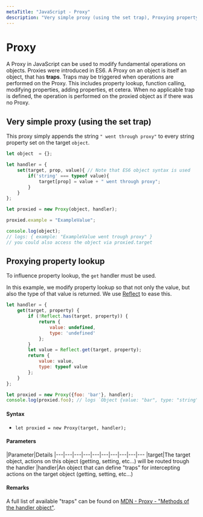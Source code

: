 ```yaml
---
metaTitle: "JavaScript - Proxy"
description: "Very simple proxy (using the set trap), Proxying property lookup"
---
```


# Proxy


A Proxy in JavaScript can be used to modify fundamental operations on objects. Proxies were introduced in ES6. A Proxy on an object is itself an object, that has **traps**. Traps may be triggered when operations are performed on the Proxy. This includes property lookup, function calling, modifying properties, adding properties, et cetera. When no applicable trap is defined, the operation is performed on the proxied object as if there was no Proxy.



## Very simple proxy (using the set trap)


This proxy simply appends the string `" went through proxy"` to every string property set on the target `object`.

```js
let object  = {};

let handler = {
    set(target, prop, value){ // Note that ES6 object syntax is used
        if('string' === typeof value){
            target[prop] = value + " went through proxy";
        }
    }
};

let proxied = new Proxy(object, handler);

proxied.example = "ExampleValue";

console.log(object); 
// logs: { example: "ExampleValue went trough proxy" }
// you could also access the object via proxied.target

```



## Proxying property lookup


To influence property lookup, the `get` handler must be used.

In this example, we modify property lookup so that not only the value, but also the type of that value is returned. We use [Reflect](https://developer.mozilla.org/en-US/docs/Web/JavaScript/Reference/Global_Objects/Reflect) to ease this.

```js
let handler = {
    get(target, property) {
        if (!Reflect.has(target, property)) {
            return {
                value: undefined,
                type: 'undefined'
            };
        }
        let value = Reflect.get(target, property);
        return {
            value: value,
            type: typeof value
        };
    }
};

let proxied = new Proxy({foo: 'bar'}, handler);
console.log(proxied.foo); // logs `Object {value: "bar", type: "string"}`

```



#### Syntax


- `let proxied = new Proxy(target, handler);`



#### Parameters


|Parameter|Details
|---|---|---|---|---|---|---|---|---|---
|target|The target object, actions on this object (getting, setting, etc...) will be routed trough the handler
|handler|An object that can define "traps" for intercepting actions on the target object (getting, setting, etc...)



#### Remarks


A full list of available "traps" can be found on [MDN - Proxy - "Methods of the handler object"](https://developer.mozilla.org/en-US/docs/Web/JavaScript/Reference/Global_Objects/Proxy#Methods_of_the_handler_object).

